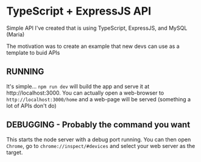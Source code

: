 # TypeScript + ExpressJS API
Simple API I've created that is using TypeScript, ExpressJS, and MySQL (Maria)

The motivation was to create an example that new devs can use as a template
to buid APIs

## RUNNING
It's simple... `npm run dev` will build the app and serve it at http://localhost:3000. You can actually open a web-browser to `http://localhost:3000/home` and a web-page will be served (something a lot of APIs don't do)

## DEBUGGING - Probably the command you want
This starts the node server with a debug port running. You can then open `Chrome`, go to `chrome://inspect/#devices` and select your web server as the target.
